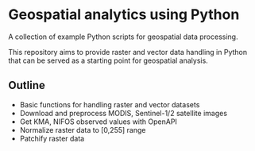 # Geospatial analytics using Python
A collection of example Python scripts for geospatial data processing.

This repository aims to provide raster and vector data handling in Python that can be served as a starting point for geospatial analysis.

## Outline
+ Basic functions for handling raster and vector datasets
+ Download and preprocess MODIS, Sentinel-1/2 satellite images
+ Get KMA, NIFOS observed values with OpenAPI
+ Normalize raster data to [0,255] range
+ Patchify raster data